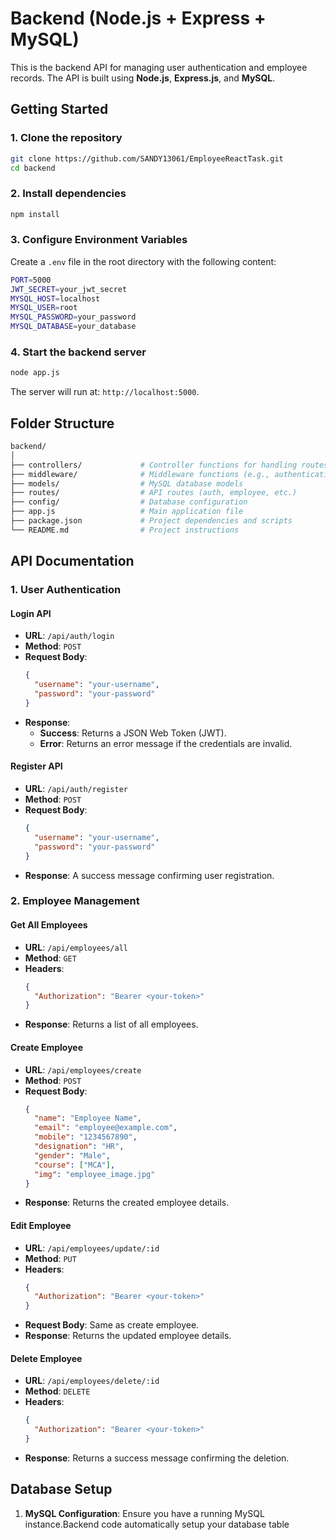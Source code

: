 
# Backend (Node.js + Express + MySQL)

This is the backend API for managing user authentication and employee records. The API is built using **Node.js**, **Express.js**, and **MySQL**.

## Getting Started

### 1. Clone the repository

```bash
git clone https://github.com/SANDY13061/EmployeeReactTask.git
cd backend
```

### 2. Install dependencies

```bash
npm install
```

### 3. Configure Environment Variables

Create a `.env` file in the root directory with the following content:

```bash
PORT=5000
JWT_SECRET=your_jwt_secret
MYSQL_HOST=localhost
MYSQL_USER=root
MYSQL_PASSWORD=your_password
MYSQL_DATABASE=your_database
```

### 4. Start the backend server

```bash
node app.js
```

The server will run at: `http://localhost:5000`.

## Folder Structure

```bash
backend/
│
├── controllers/             # Controller functions for handling routes
├── middleware/              # Middleware functions (e.g., authentication)
├── models/                  # MySQL database models
├── routes/                  # API routes (auth, employee, etc.)
├── config/                  # Database configuration
├── app.js                   # Main application file
├── package.json             # Project dependencies and scripts
└── README.md                # Project instructions
```

## API Documentation

### 1. User Authentication

#### Login API

- **URL**: `/api/auth/login`
- **Method**: `POST`
- **Request Body**:
  ```json
  {
    "username": "your-username",
    "password": "your-password"
  }
  ```
- **Response**:
  - **Success**: Returns a JSON Web Token (JWT).
  - **Error**: Returns an error message if the credentials are invalid.

#### Register API

- **URL**: `/api/auth/register`
- **Method**: `POST`
- **Request Body**:
  ```json
  {
    "username": "your-username",
    "password": "your-password"
  }
  ```
- **Response**: A success message confirming user registration.

### 2. Employee Management

#### Get All Employees

- **URL**: `/api/employees/all`
- **Method**: `GET`
- **Headers**: 
  ```json
  {
    "Authorization": "Bearer <your-token>"
  }
  ```
- **Response**: Returns a list of all employees.

#### Create Employee

- **URL**: `/api/employees/create`
- **Method**: `POST`
- **Request Body**:
  ```json
  {
    "name": "Employee Name",
    "email": "employee@example.com",
    "mobile": "1234567890",
    "designation": "HR",
    "gender": "Male",
    "course": ["MCA"],
    "img": "employee_image.jpg"
  }
  ```
- **Response**: Returns the created employee details.

#### Edit Employee

- **URL**: `/api/employees/update/:id`
- **Method**: `PUT`
- **Headers**: 
  ```json
  {
    "Authorization": "Bearer <your-token>"
  }
  ```
- **Request Body**: Same as create employee.
- **Response**: Returns the updated employee details.

#### Delete Employee

- **URL**: `/api/employees/delete/:id`
- **Method**: `DELETE`
- **Headers**: 
  ```json
  {
    "Authorization": "Bearer <your-token>"
  }
  ```
- **Response**: Returns a success message confirming the deletion.

## Database Setup

1. **MySQL Configuration**: Ensure you have a running MySQL instance.Backend code automatically setup your database table 

